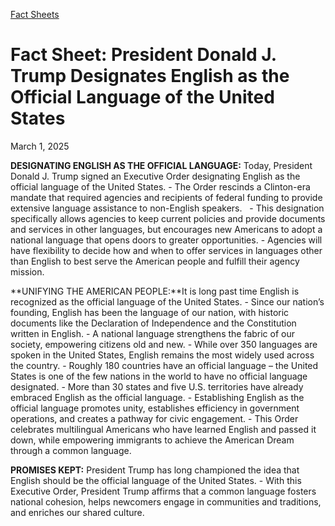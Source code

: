 [Fact Sheets](https://www.whitehouse.gov/fact-sheets/)

# 					Fact Sheet: President Donald J. Trump Designates English as the Official Language of the United States				

March 1, 2025

**DESIGNATING ENGLISH AS THE OFFICIAL LANGUAGE:** Today, President Donald J. Trump signed an Executive Order designating English as the official language of the United States.
    - The Order rescinds a Clinton-era mandate that required agencies and recipients of federal funding to provide extensive language assistance to non-English speakers.  
    - This designation specifically allows agencies to keep current policies and provide documents and services in other languages, but encourages new Americans to adopt a national language that opens doors to greater opportunities.
    - Agencies will have flexibility to decide how and when to offer services in languages other than English to best serve the American people and fulfill their agency mission.

**UNIFYING THE AMERICAN PEOPLE:**It is long past time English is recognized as the official language of the United States.
    - Since our nation’s founding, English has been the language of our nation, with historic documents like the Declaration of Independence and the Constitution written in English.
    - A national language strengthens the fabric of our society, empowering citizens old and new.
    - While over 350 languages are spoken in the United States, English remains the most widely used across the country.
    - Roughly 180 countries have an official language – the United States is one of the few nations in the world to have no official language designated.
    - More than 30 states and five U.S. territories have already embraced English as the official language.
    - Establishing English as the official language promotes unity, establishes efficiency in government operations, and creates a pathway for civic engagement.
    - This Order celebrates multilingual Americans who have learned English and passed it down, while empowering immigrants to achieve the American Dream through a common language.

**PROMISES KEPT:** President Trump has long championed the idea that English should be the official language of the United States.
    - With this Executive Order, President Trump affirms that a common language fosters national cohesion, helps newcomers engage in communities and traditions, and enriches our shared culture.
